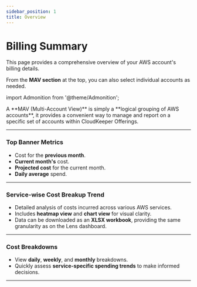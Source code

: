 ```yaml
---
sidebar_position: 1
title: Overview
---
```


# Billing Summary

This page provides a comprehensive overview of your AWS account's billing details.  

From the **MAV section** at the top, you can also select individual accounts as needed.

import Admonition from '@theme/Admonition';

<Admonition type="note" title="Note">
    A **MAV (Multi-Account View)** is simply a **logical grouping of AWS accounts**, it provides a convenient way to manage and report on a specific set of accounts within CloudKeeper Offerings.
</Admonition>

---

### Top Banner Metrics

- Cost for the **previous month**.
- **Current month's** cost.
- **Projected cost** for the current month.
- **Daily average** spend.

---

### Service-wise Cost Breakup Trend

- Detailed analysis of costs incurred across various AWS services.
- Includes **heatmap view** and **chart view** for visual clarity.
- Data can be downloaded as an **XLSX workbook**, providing the same granularity as on the Lens dashboard.

---

### Cost Breakdowns

- View **daily**, **weekly**, and **monthly** breakdowns.
- Quickly assess **service-specific spending trends** to make informed decisions.

---